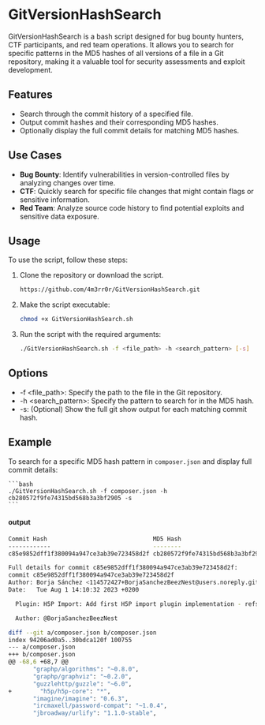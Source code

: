# GitVersionHashSearch
GitVersionHashSearch is a bash script designed for bug bounty hunters, CTF participants, and red team operations. It allows you to search for specific patterns in the MD5 hashes of all versions of a file in a Git repository, making it a valuable tool for security assessments and exploit development.

## Features

- Search through the commit history of a specified file.
- Output commit hashes and their corresponding MD5 hashes.
- Optionally display the full commit details for matching MD5 hashes.

## Use Cases

- **Bug Bounty**: Identify vulnerabilities in version-controlled files by analyzing changes over time.
- **CTF**: Quickly search for specific file changes that might contain flags or sensitive information.
- **Red Team**: Analyze source code history to find potential exploits and sensitive data exposure.

## Usage

To use the script, follow these steps:

1. Clone the repository or download the script.
   ```bash
   https://github.com/4m3rr0r/GitVersionHashSearch.git
    ```
2. Make the script executable:
   ```bash
   chmod +x GitVersionHashSearch.sh
    ```
3. Run the script with the required arguments:

    ```bash
    ./GitVersionHashSearch.sh -f <file_path> -h <search_pattern> [-s]
    ```

## Options
- -f <file_path>: Specify the path to the file in the Git repository.
- -h <search_pattern>: Specify the pattern to search for in the MD5 hash.
- -s: (Optional) Show the full git show output for each matching commit hash.


## Example
To search for a specific MD5 hash pattern in `composer.json` and display full commit details:

    ```bash
    ./GitVersionHashSearch.sh -f composer.json -h cb280572f9fe74315bd568b3a3bf2905 -s
    ```
#### output

  ```bash
Commit Hash                              MD5 Hash                        
------------                             --------                        
c85e9852dff1f380094a947ce3ab39e723458d2f cb280572f9fe74315bd568b3a3bf2905

Full details for commit c85e9852dff1f380094a947ce3ab39e723458d2f:
commit c85e9852dff1f380094a947ce3ab39e723458d2f
Author: Borja Sánchez <114572427+BorjaSanchezBeezNest@users.noreply.github.com>
Date:   Tue Aug 1 14:10:32 2023 +0200

    Plugin: H5P Import: Add first H5P import plugin implementation - refs BT#20717

    Author: @BorjaSanchezBeezNest

diff --git a/composer.json b/composer.json
index 94206ad0a5..30bdca120f 100755
--- a/composer.json
+++ b/composer.json
@@ -68,6 +68,7 @@
         "graphp/algorithms": "~0.8.0",
         "graphp/graphviz": "~0.2.0",
         "guzzlehttp/guzzle": "~6.0",
+        "h5p/h5p-core": "*",
         "imagine/imagine": "0.6.3",
         "ircmaxell/password-compat": "~1.0.4",
         "jbroadway/urlify": "1.1.0-stable",
```
